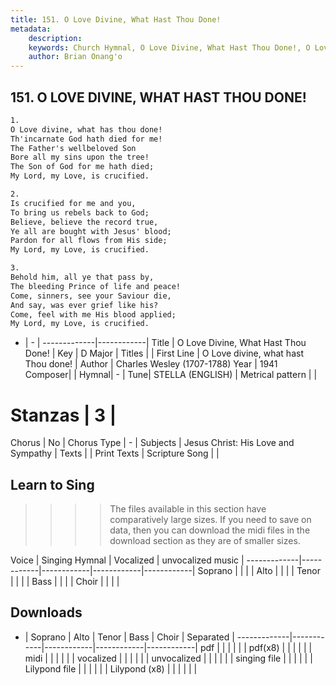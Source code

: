 ```yaml
---
title: 151. O Love Divine, What Hast Thou Done!
metadata:
    description: 
    keywords: Church Hymnal, O Love Divine, What Hast Thou Done!, O Love divine, what hast Thou done!, 
    author: Brian Onang'o
---
```



## 151. O LOVE DIVINE, WHAT HAST THOU DONE!

```txt
1.
O Love divine, what has thou done! 
Th'incarnate God hath died for me! 
The Father's wellbeloved Son 
Bore all my sins upon the tree! 
The Son of God for me hath died; 
My Lord, my Love, is crucified. 

2.
Is crucified for me and you, 
To bring us rebels back to God; 
Believe, believe the record true, 
Ye all are bought with Jesus' blood; 
Pardon for all flows from His side; 
My Lord, my Love, is crucified. 

3.
Behold him, all ye that pass by, 
The bleeding Prince of life and peace! 
Come, sinners, see your Saviour die, 
And say, was ever grief like his? 
Come, feel with me His blood applied; 
My Lord, my Love, is crucified.

```

- |   -  |
-------------|------------|
Title | O Love Divine, What Hast Thou Done! |
Key | D Major |
Titles |  |
First Line | O Love divine, what hast Thou done! |
Author | Charles Wesley (1707-1788)
Year | 1941
Composer|  |
Hymnal|  - |
Tune| STELLA (ENGLISH) |
Metrical pattern | |
# Stanzas | 3 |
Chorus | No |
Chorus Type | - |
Subjects | Jesus Christ: His Love and Sympathy |
Texts |  |
Print Texts | 
Scripture Song |  |
  
## Learn to Sing

>>>> The files available in this section have comparatively large sizes. If you need to save on data, then you can download the midi files in the download section as they are of smaller sizes.

Voice |  Singing Hymnal | Vocalized | unvocalized music |
-------------|------------|------------|------------|------------|
Soprano | | | |
Alto | | | |
Tenor | | | |
Bass | | | |
Choir | | | |

## Downloads

- |  Soprano | Alto | Tenor | Bass | Choir | Separated |
-------------|------------|------------|------------|------------|
pdf | | | | | |
pdf(x8) | | | | | |
midi | | | | | |
vocalized | | | | | |
unvocalized | | | | | |
singing file | | | | | |
Lilypond file | | | | | |
Lilypond (x8) | | | | | |
  